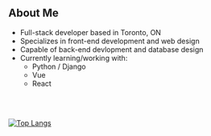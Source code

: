 
## About Me

- Full-stack developer based in Toronto, ON
- Specializes in front-end development and web design
- Capable of back-end devlopment and database design
- Currently learning/working with:
  - Python / Django
  - Vue
  - React  

<br>
<br>

[![Top Langs](https://github-readme-stats.vercel.app/api/top-langs/?username=a-hagar&layout=compact&langs_count=4)](https://github.com/anuraghazra/github-readme-stats)


<br>
<br>
